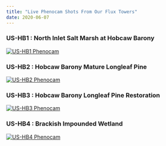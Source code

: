 ```yaml
---
title: "Live Phenocam Shots From Our Flux Towers"
date: 2020-06-07
---
```


### US-HB1 : North Inlet Salt Marsh at Hobcaw Barony

<a href="https://phenocam.nau.edu/data/latest/northinletsaltmarsh.jpg">
 <img src="https://phenocam.nau.edu/data/latest/northinletsaltmarsh.jpg" alt="US-HB1 Phenocam">
</a>

### US-HB2 : Hobcaw Barony Mature Longleaf Pine

<a href="https://phenocam.nau.edu/data/latest/hobcawmaturelongleaf.jpg">
 <img src="https://phenocam.nau.edu/data/latest/hobcawmaturelongleaf.jpg" alt="US-HB2 Phenocam">
</a>

### US-HB3 : Hobcaw Barony Longleaf Pine Restoration

<a href="https://phenocam.nau.edu/data/latest/hobcawclearcutlongleaf.jpg">
 <img src="https://phenocam.nau.edu/data/latest/hobcawclearcutlongleaf.jpg" alt="US-HB3 Phenocam">
</a>

### US-HB4 : Brackish Impounded Wetland

<a href="https://phenocam.nau.edu/data/latest/brackishimpoundment.jpg">
 <img src="https://phenocam.nau.edu/data/latest/brackishimpoundment.jpg" alt="US-HB4 Phenocam">
</a>

<p align="center" style="margin-top:1.25cm;"><i class='fas fa-tree'></i><i class='fas fa-tree'></i><i class='fas fa-tree'></i></p>
